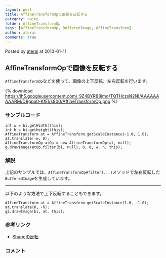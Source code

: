 ```yaml
---
layout: post
title: AffineTransformOpで画像を反転する
category: swing
folder: AffineTransformOp
tags: [AffineTransformOp, BufferedImage, AffineTransform]
author: aterai
comments: true
---
```


Posted by [aterai](http://terai.xrea.jp/aterai.html) at 2010-01-11

## AffineTransformOpで画像を反転する
`AffineTransformOp`などを使って、画像の上下反転、左右反転を行います。

{% download https://lh5.googleusercontent.com/_9Z4BYR88imo/TQTHczsN2NI/AAAAAAAAARM/D8gpa0-KfEI/s800/AffineTransformOp.png %}

### サンプルコード
<pre class="prettyprint"><code>int w = bi.getWidth(this);
int h = bi.getHeight(this);
AffineTransform at = AffineTransform.getScaleInstance(-1.0, 1.0);
at.translate(-w, 0);
AffineTransformOp atOp = new AffineTransformOp(at, null);
g.drawImage(atOp.filter(bi, null), 0, 0, w, h, this);
</code></pre>

### 解説
上記のサンプルでは、`AffineTransformOp#filter(...)`メソッドで左右反転した`BufferedImage`を生成しています。

- - - -
以下のような方法で上下反転することもできます。

<pre class="prettyprint"><code>AffineTransform at = AffineTransform.getScaleInstance(1.0, -1.0);
at.translate(0, -h);
g2.drawImage(bi, at, this);
</code></pre>

### 参考リンク
- [Shapeの反転](http://terai.xrea.jp/Swing/HorizontalFlip.html)

<!-- dummy comment line for breaking list -->

### コメント
